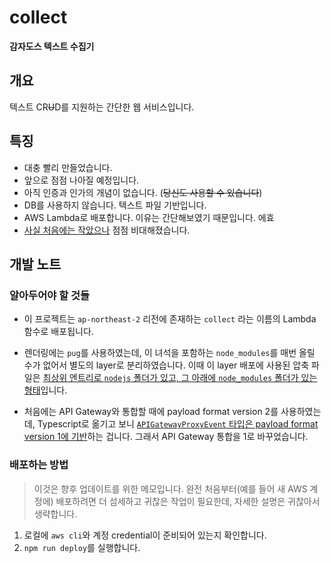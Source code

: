 # collect

**감자도스 텍스트 수집기**

## 개요

텍스트 CR~~U~~D를 지원하는 간단한 웹 서비스입니다.

## 특징

- 대충 빨리 만들었습니다.
- 앞으로 점점 나아질 예정입니다.
- 아직 인증과 인가의 개념이 없습니다. (~~당신도 사용할 수 있습니다~~)
- DB를 사용하지 않습니다. 텍스트 파일 기반입니다.
- AWS Lambda로 배포합니다. 이유는 간단해보였기 때문입니다. 에효
- [사실 처음에는 작았으나](https://gist.github.com/potados99/7006f5bd7a60822791cdb601ce520f6a) 점점 비대해졌습니다.

## 개발 노트

### 알아두어야 할 것들

- 이 프로젝트는 `ap-northeast-2` 리전에 존재하는 `collect` 라는 이름의 Lambda 함수로 배포됩니다.

- 렌더링에는 `pug`를 사용하였는데, 이 녀석을 포함하는 `node_modules`를 매번 올릴 수가 없어서 별도의 layer로 분리하였습니다. 이때 이 layer 배포에 사용된 압축 파일은 [최상위 엔트리로 `nodejs` 폴더가 있고, 그 아래에 `node_modules` 폴더가 있는 형태](https://stackoverflow.com/a/61329407/11929317)입니다.

- 처음에는 API Gateway와 통합할 때에 payload format version 2를 사용하였는데, Typescript로 옮기고 보니 [`APIGatewayProxyEvent` 타입은 payload format version 1에 기반](https://stackoverflow.com/questions/54386744/aws-api-gateway-unsupported-method-undefined-as-response)하는 겁니다. 그래서 API Gateway 통합을 1로 바꾸었습니다.

### 배포하는 방법

> 이것은 향후 업데이트를 위한 메모입니다. 완전 처음부터(예를 들어 새 AWS 계정에) 배포하려면 더 섬세하고 귀찮은 작업이 필요한데, 자세한 설명은 귀찮아서 생략합니다.

1. 로컬에 `aws cli`와 계정 credential이 준비되어 있는지 확인합니다.
2. `npm run deploy`를 실행합니다. 
